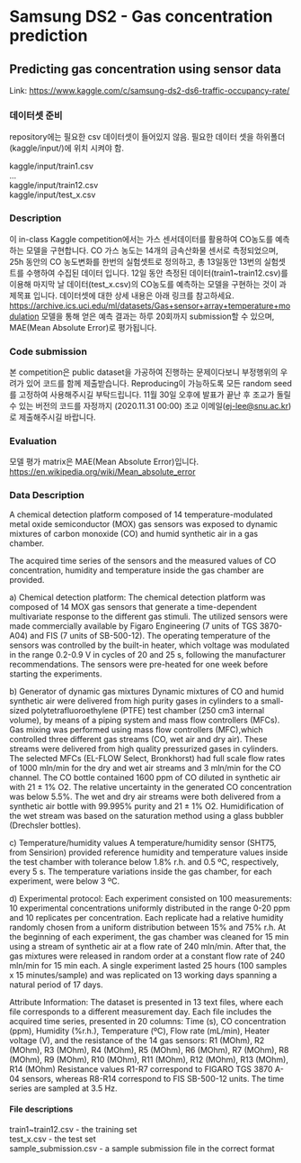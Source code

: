 # Samsung DS2 - Gas concentration prediction
## Predicting gas concentration using sensor data

Link: https://www.kaggle.com/c/samsung-ds2-ds6-traffic-occupancy-rate/

### 데이터셋 준비
repository에는 필요한 csv 데이터셋이 들어있지 않음. 필요한 데이터 셋을 하위폴더(kaggle/input/)에 위치 시켜야 함.
  
kaggle/input/train1.csv  
...  
kaggle/input/train12.csv  
kaggle/input/test_x.csv  
  
### Description
이 in-class Kaggle competition에서는 가스 센서데이터를 활용하여 CO농도를 예측하는 모델을 구현합니다. CO 가스 농도는 14개의 금속산화물 센서로 측정되었으며, 25h 동안의 CO 농도변화를 한번의 실험셋트로 정의하고, 총 13일동안 13번의 실험셋트를 수행하여 수집된 데이터 입니다. 12일 동안 측정된 데이터(train1~train12.csv)를 이용해 마지막 날 데이터(test_x.csv)의 CO농도를 예측하는 모델을 구현하는 것이 과제목표 입니다. 데이터셋에 대한 상세 내용은 아래 링크를 참고하세요. https://archive.ics.uci.edu/ml/datasets/Gas+sensor+array+temperature+modulation 모델을 통해 얻은 예측 결과는 하루 20회까지 submission할 수 있으며, MAE(Mean Absolute Error)로 평가됩니다.  

### Code submission
본 competition은 public dataset을 가공하여 진행하는 문제이다보니 부정행위의 우려가 있어 코드를 함께 제출받습니다. Reproducing이 가능하도록 모든 random seed 를 고정하여 사용해주시길 부탁드립니다. 11월 30일 오후에 발표가 끝난 후 조교가 돌릴 수 있는 버전의 코드를 자정까지 (2020.11.31 00:00) 조교 이메일(ej-lee@snu.ac.kr)로 제출해주시길 바랍니다.  

### Evaluation
모델 평가 matrix은 MAE(Mean Absolute Error)입니다.  
https://en.wikipedia.org/wiki/Mean_absolute_error

### Data Description
A chemical detection platform composed of 14 temperature-modulated metal oxide semiconductor (MOX) gas sensors was exposed to dynamic mixtures of carbon monoxide (CO) and humid synthetic air in a gas chamber.  
  
The acquired time series of the sensors and the measured values of CO concentration, humidity and temperature inside the gas chamber are provided.  
  
a) Chemical detection platform: The chemical detection platform was composed of 14 MOX gas sensors that generate a time-dependent multivariate response to the different gas stimuli. The utilized sensors were made commercially available by Figaro Engineering (7 units of TGS 3870-A04) and FIS (7 units of SB-500-12). The operating temperature of the sensors was controlled by the built-in heater, which voltage was modulated in the range 0.2-0.9 V in cycles of 20 and 25 s, following the manufacturer recommendations. The sensors were pre-heated for one week before starting the experiments.  
  
b) Generator of dynamic gas mixtures Dynamic mixtures of CO and humid synthetic air were delivered from high purity gases in cylinders to a small-sized polytetrafluoroethylene (PTFE) test chamber (250 cm3 internal volume), by means of a piping system and mass flow controllers (MFCs). Gas mixing was performed using mass flow controllers (MFC),which controlled three different gas streams (CO, wet air and dry air). These streams were delivered from high quality pressurized gases in cylinders. The selected MFCs (EL-FLOW Select, Bronkhorst) had full scale flow rates of 1000 mln/min for the dry and wet air streams and 3 mln/min for the CO channel. The CO bottle contained 1600 ppm of CO diluted in synthetic air with 21 ± 1% O2. The relative uncertainty in the generated CO concentration was below 5.5%. The wet and dry air streams were both delivered from a synthetic air bottle with 99.995% purity and 21 ± 1% O2. Humidification of the wet stream was based on the saturation method using a glass bubbler (Drechsler bottles).  

c) Temperature/humidity values A temperature/humidity sensor (SHT75, from Sensirion) provided reference humidity and temperature values inside the test chamber with tolerance below 1.8% r.h. and 0.5 ºC, respectively, every 5 s. The temperature variations inside the gas chamber, for each experiment, were below 3 ºC.  

d) Experimental protocol: Each experiment consisted on 100 measurements: 10 experimental concentrations uniformly distributed in the range 0-20 ppm and 10 replicates per concentration. Each replicate had a relative humidity randomly chosen from a uniform distribution between 15% and 75% r.h. At the beginning of each experiment, the gas chamber was cleaned for 15 min using a stream of synthetic air at a flow rate of 240 mln/min. After that, the gas mixtures were released in random order at a constant flow rate of 240 mln/min for 15 min each. A single experiment lasted 25 hours (100 samples x 15 minutes/sample) and was replicated on 13 working days spanning a natural period of 17 days.  

Attribute Information: The dataset is presented in 13 text files, where each file corresponds to a different measurement day. Each file includes the acquired time series, presented in 20 columns: Time (s), CO concentration (ppm), Humidity (%r.h.), Temperature (ºC), Flow rate (mL/min), Heater voltage (V), and the resistance of the 14 gas sensors: R1 (MOhm), R2 (MOhm), R3 (MOhm), R4 (MOhm), R5 (MOhm), R6 (MOhm), R7 (MOhm), R8 (MOhm), R9 (MOhm), R10 (MOhm), R11 (MOhm), R12 (MOhm), R13 (MOhm), R14 (MOhm) Resistance values R1-R7 correspond to FIGARO TGS 3870 A-04 sensors, whereas R8-R14 correspond to FIS SB-500-12 units. The time series are sampled at 3.5 Hz.  

#### File descriptions  
train1~train12.csv - the training set  
test_x.csv - the test set  
sample_submission.csv - a sample submission file in the correct format  
